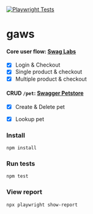 [![Playwright Tests](https://github.com/jameskip/gaws/actions/workflows/playwright.yml/badge.svg)](https://github.com/jameskip/gaws/actions/workflows/playwright.yml)

# gaws

#### Core user flow: [Swag Labs](https://www.saucedemo.com/)
- [x] Login & Checkout
- [x] Single product & checkout
- [x] Multiple product & checkout

#### CRUD `/pet`: [Swagger Petstore](https://petstore.swagger.io/)
 - [x] Create & Delete pet
 - [x] Lookup pet


### Install
```bash
npm install
```

### Run tests
```bash
npm test
```

### View report
```bash
npx playwright show-report
```
